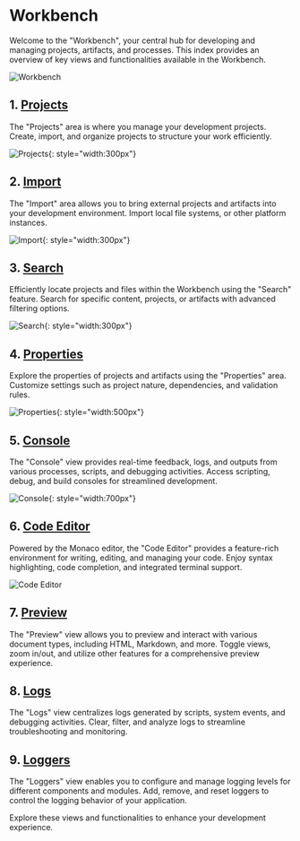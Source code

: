 # Workbench

Welcome to the "Workbench", your central hub for developing and managing projects, artifacts, and processes. This index provides an overview of key views and functionalities available in the Workbench.

![Workbench](../../images/tooling/workbench/workbench.png)

## 1. [Projects](projects.md)

The "Projects" area is where you manage your development projects. Create, import, and organize projects to structure your work efficiently.

![Projects](../../images/tooling/workbench/projects.png){: style="width:300px"}

## 2. [Import](import.md)

The "Import" area allows you to bring external projects and artifacts into your development environment. Import local file systems, or other platform instances.

![Import](../../images/tooling/workbench/import.png){: style="width:300px"}

## 3. [Search](search.md)

Efficiently locate projects and files within the Workbench using the "Search" feature. Search for specific content, projects, or artifacts with advanced filtering options.

![Search](../../images/tooling/workbench/search.png){: style="width:300px"}

## 4. [Properties](properties.md)

Explore the properties of projects and artifacts using the "Properties" area. Customize settings such as project nature, dependencies, and validation rules.

![Properties](../../images/tooling/workbench/properties.png){: style="width:500px"}

## 5. [Console](console.md)

The "Console" view provides real-time feedback, logs, and outputs from various processes, scripts, and debugging activities. Access scripting, debug, and build consoles for streamlined development.

![Console](../../images/tooling/workbench/console.png){: style="width:700px"}

## 6. [Code Editor](code-editor.md)

Powered by the Monaco editor, the "Code Editor" provides a feature-rich environment for writing, editing, and managing your code. Enjoy syntax highlighting, code completion, and integrated terminal support.

![Code Editor](../../images/tooling/workbench/code-editor.png)

## 7. [Preview](preview.md)

The "Preview" view allows you to preview and interact with various document types, including HTML, Markdown, and more. Toggle views, zoom in/out, and utilize other features for a comprehensive preview experience.

## 8. [Logs](logs.md)

The "Logs" view centralizes logs generated by scripts, system events, and debugging activities. Clear, filter, and analyze logs to streamline troubleshooting and monitoring.

## 9. [Loggers](loggers.md)

The "Loggers" view enables you to configure and manage logging levels for different components and modules. Add, remove, and reset loggers to control the logging behavior of your application.

Explore these views and functionalities to enhance your development experience.
